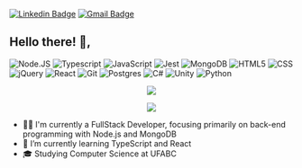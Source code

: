 [![Linkedin Badge](https://img.shields.io/badge/-Linkedin-6633cc?style=flat-square&logo=Linkedin&logoColor=white&color=black&link=https://www.linkedin.com/in/lucas98sf/)](https://www.linkedin.com/in/lucas98sf/)
[![Gmail Badge](https://img.shields.io/badge/-Gmail-c14438?style=flat-square&logo=Gmail&logoColor=white&color=black&link=mailto:lucas.98sf@gmail.com)](mailto:lucas.98sf@gmail.com)

## Hello there! 👋, 
  ![Node.JS](https://img.shields.io/badge/-Node.JS-333333?style=flat&logo=node.js)
  ![Typescript](https://img.shields.io/badge/-Typescript-333333?style=flat&logo=typescript)
  ![JavaScript](https://img.shields.io/badge/-JavaScript-333333?style=flat&logo=javascript)
  ![Jest](https://img.shields.io/badge/-Jest-333333?style=flat&logo=jest)
  ![MongoDB](https://img.shields.io/badge/-MongoDB-333333?style=flat&logo=Mongodb)
  ![HTML5](https://img.shields.io/badge/-HTML5-333333?style=flat&logo=HTML5)
  ![CSS](https://img.shields.io/badge/-CSS-333333?style=flat&logo=CSS3&logoColor=1572B6)
  ![jQuery](https://img.shields.io/badge/-jQuery-333333?style=flat&logo=jquery)
  ![React](https://img.shields.io/badge/-React-333333?style=flat&logo=react)
  ![Git](https://img.shields.io/badge/-Git-333333?style=flat&logo=git)
  ![Postgres](https://img.shields.io/badge/-Postgres-333333?style=flat&logo=postgresql)
  ![C#](https://img.shields.io/badge/-C%23-333333?style=flat&logo=csharp)
  ![Unity](https://img.shields.io/badge/-Unity-333333?style=flat&logo=unity)
  ![Python](https://img.shields.io/badge/-Python-333333?style=flat&logo=python)
<br/>
<p align="center"> <img src="https://github-readme-stats.vercel.app/api?username=Lucas98sf&show_icons=true&count_private=true&theme=synthwave&hide=stars,prs,issues,contribs" /> </p>
<p align="center"> <img src="https://github-readme-stats.vercel.app/api/top-langs?username=Lucas98sf&layout=compact&hide=c%23,shaderlab,hlsl&theme=synthwave"/> </p>

- 👨‍💻 I'm currently a FullStack Developer, focusing primarily on back-end programming with Node.js and MongoDB
- 🌱 I’m currently learning TypeScript and React
- 🎓 Studying Computer Science at UFABC
